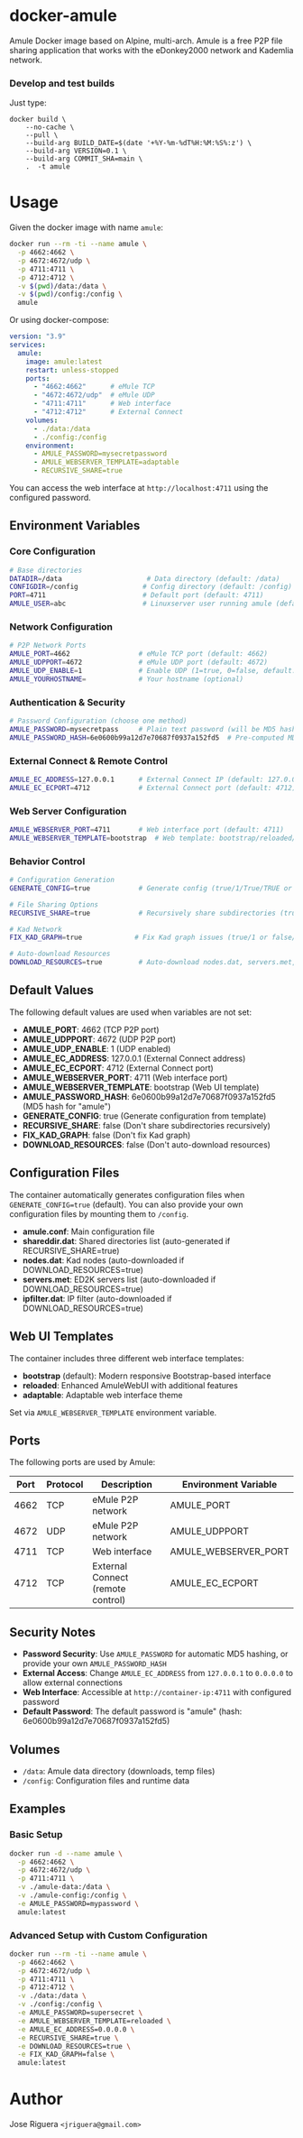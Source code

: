 # docker-amule

Amule Docker image based on Alpine, multi-arch.
Amule is a free P2P file sharing application that works with the eDonkey2000 network and Kademlia network.

### Develop and test builds

Just type:

```
docker build \
    --no-cache \
    --pull \
    --build-arg BUILD_DATE=$(date '+%Y-%m-%dT%H:%M:%S%:z') \
    --build-arg VERSION=0.1 \
    --build-arg COMMIT_SHA=main \
    .  -t amule
```

# Usage

Given the docker image with name `amule`:

```bash
docker run --rm -ti --name amule \
  -p 4662:4662 \
  -p 4672:4672/udp \
  -p 4711:4711 \
  -p 4712:4712 \
  -v $(pwd)/data:/data \
  -v $(pwd)/config:/config \
  amule
```

Or using docker-compose:

```yaml
version: "3.9"
services:
  amule:
    image: amule:latest
    restart: unless-stopped
    ports:
      - "4662:4662"      # eMule TCP
      - "4672:4672/udp"  # eMule UDP  
      - "4711:4711"      # Web interface
      - "4712:4712"      # External Connect
    volumes:
      - ./data:/data
      - ./config:/config
    environment:
      - AMULE_PASSWORD=mysecretpassword
      - AMULE_WEBSERVER_TEMPLATE=adaptable
      - RECURSIVE_SHARE=true
```

You can access the web interface at `http://localhost:4711` using the configured password.

## Environment Variables

### Core Configuration

```bash
# Base directories
DATADIR=/data                     # Data directory (default: /data)
CONFIGDIR=/config                # Config directory (default: /config)
PORT=4711                        # Default port (default: 4711)
AMULE_USER=abc                   # Linuxserver user running amule (default: abc)
```

### Network Configuration

```bash
# P2P Network Ports
AMULE_PORT=4662                 # eMule TCP port (default: 4662)
AMULE_UDPPORT=4672              # eMule UDP port (default: 4672)
AMULE_UDP_ENABLE=1              # Enable UDP (1=true, 0=false, default: 1)
AMULE_YOURHOSTNAME=             # Your hostname (optional)
```

### Authentication & Security

```bash
# Password Configuration (choose one method)
AMULE_PASSWORD=mysecretpass     # Plain text password (will be MD5 hashed automatically)
AMULE_PASSWORD_HASH=6e0600b99a12d7e70687f0937a152fd5  # Pre-computed MD5 hash
```

### External Connect & Remote Control

```bash
AMULE_EC_ADDRESS=127.0.0.1      # External Connect IP (default: 127.0.0.1)
AMULE_EC_ECPORT=4712            # External Connect port (default: 4712)
```

### Web Server Configuration

```bash
AMULE_WEBSERVER_PORT=4711       # Web interface port (default: 4711)
AMULE_WEBSERVER_TEMPLATE=bootstrap  # Web template: bootstrap/reloaded/adaptable
```

### Behavior Control

```bash
# Configuration Generation
GENERATE_CONFIG=true            # Generate config (true/1/True/TRUE or unset=generate, false/0=don't)

# File Sharing Options  
RECURSIVE_SHARE=true            # Recursively share subdirectories (true/1 or false/0)

# Kad Network
FIX_KAD_GRAPH=true             # Fix Kad graph issues (true/1 or false/0)

# Auto-download Resources
DOWNLOAD_RESOURCES=true         # Auto-download nodes.dat, servers.met, ipfilter (true/1 or false/0)
```

## Default Values

The following default values are used when variables are not set:

- **AMULE_PORT**: 4662 (TCP P2P port)
- **AMULE_UDPPORT**: 4672 (UDP P2P port) 
- **AMULE_UDP_ENABLE**: 1 (UDP enabled)
- **AMULE_EC_ADDRESS**: 127.0.0.1 (External Connect address)
- **AMULE_EC_ECPORT**: 4712 (External Connect port)
- **AMULE_WEBSERVER_PORT**: 4711 (Web interface port)
- **AMULE_WEBSERVER_TEMPLATE**: bootstrap (Web UI template)
- **AMULE_PASSWORD_HASH**: 6e0600b99a12d7e70687f0937a152fd5 (MD5 hash for "amule")
- **GENERATE_CONFIG**: true (Generate configuration from template)
- **RECURSIVE_SHARE**: false (Don't share subdirectories recursively)
- **FIX_KAD_GRAPH**: false (Don't fix Kad graph)
- **DOWNLOAD_RESOURCES**: false (Don't auto-download resources)

## Configuration Files

The container automatically generates configuration files when `GENERATE_CONFIG=true` (default). You can also provide your own configuration files by mounting them to `/config`.

- **amule.conf**: Main configuration file
- **shareddir.dat**: Shared directories list (auto-generated if RECURSIVE_SHARE=true)
- **nodes.dat**: Kad nodes (auto-downloaded if DOWNLOAD_RESOURCES=true)
- **servers.met**: ED2K servers list (auto-downloaded if DOWNLOAD_RESOURCES=true)
- **ipfilter.dat**: IP filter (auto-downloaded if DOWNLOAD_RESOURCES=true)
 
## Web UI Templates

The container includes three different web interface templates:

- **bootstrap** (default): Modern responsive Bootstrap-based interface
- **reloaded**: Enhanced AmuleWebUI with additional features  
- **adaptable**: Adaptable web interface theme

Set via `AMULE_WEBSERVER_TEMPLATE` environment variable.

## Ports

The following ports are used by Amule:

| Port | Protocol | Description | Environment Variable |
|------|----------|-------------|---------------------|
| 4662 | TCP | eMule P2P network | AMULE_PORT |
| 4672 | UDP | eMule P2P network | AMULE_UDPPORT |
| 4711 | TCP | Web interface | AMULE_WEBSERVER_PORT |
| 4712 | TCP | External Connect (remote control) | AMULE_EC_ECPORT |

## Security Notes

- **Password Security**: Use `AMULE_PASSWORD` for automatic MD5 hashing, or provide your own `AMULE_PASSWORD_HASH`
- **External Access**: Change `AMULE_EC_ADDRESS` from `127.0.0.1` to `0.0.0.0` to allow external connections
- **Web Interface**: Accessible at `http://container-ip:4711` with configured password
- **Default Password**: The default password is "amule" (hash: 6e0600b99a12d7e70687f0937a152fd5)

## Volumes

- `/data`: Amule data directory (downloads, temp files)
- `/config`: Configuration files and runtime data

## Examples

### Basic Setup
```bash
docker run -d --name amule \
  -p 4662:4662 \
  -p 4672:4672/udp \
  -p 4711:4711 \
  -v ./amule-data:/data \
  -v ./amule-config:/config \
  -e AMULE_PASSWORD=mypassword \
  amule:latest
```

### Advanced Setup with Custom Configuration
```bash
docker run --rm -ti --name amule \
  -p 4662:4662 \
  -p 4672:4672/udp \
  -p 4711:4711 \
  -p 4712:4712 \
  -v ./data:/data \
  -v ./config:/config \
  -e AMULE_PASSWORD=supersecret \
  -e AMULE_WEBSERVER_TEMPLATE=reloaded \
  -e AMULE_EC_ADDRESS=0.0.0.0 \
  -e RECURSIVE_SHARE=true \
  -e DOWNLOAD_RESOURCES=true \
  -e FIX_KAD_GRAPH=false \
  amule:latest
```

# Author

Jose Riguera `<jriguera@gmail.com>`

